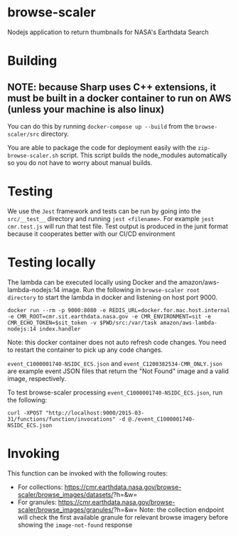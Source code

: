 # browse-scaler

Nodejs application to return thumbnails for NASA's Earthdata Search

# Building

## NOTE: because Sharp uses C++ extensions, it must be built in a docker container to run on AWS (unless your machine is also linux)

You can do this by running `docker-compose up --build` from the `browse-scaler/src` directory.

You are able to package the code for deployment easily with the `zip-browse-scaler.sh` script. This script builds the node_modules
automatically so you do not have to worry about manual builds.

# Testing

We use the `Jest` framework and tests can be run by going into the `src/__test__` directory and running `jest <filename>`.
For example `jest cmr.test.js` will run that test file. Test output is produced in the junit format because it cooperates better with our CI/CD environment

# Testing locally

The lambda can be executed locally using Docker and the amazon/aws-lambda-nodejs:14 image. Run the following in `browse-scaler root directory` to start the lambda in docker and listening on host port 9000.

```
docker run --rm -p 9000:8080 -e REDIS_URL=docker.for.mac.host.internal -e CMR_ROOT=cmr.sit.earthdata.nasa.gov -e CMR_ENVIRONMENT=sit -e CMR_ECHO_TOKEN=$sit_token -v $PWD/src:/var/task amazon/aws-lambda-nodejs:14 index.handler
```
Note: this docker container does not auto refresh code changes. You need to restart the container to pick up any code changes.

`event_C1000001740-NSIDC_ECS.json` and `event_C1200382534-CMR_ONLY.json` are example event JSON files that return the "Not Found" image
and a valid image, respectively.

To test browse-scaler processing `event_C1000001740-NSIDC_ECS.json`, run the following:
```
curl -XPOST "http://localhost:9000/2015-03-31/functions/function/invocations" -d @./event_C1000001740-NSIDC_ECS.json
```

# Invoking

This function can be invoked with the following routes:

- For collections: https://cmr.earthdata.nasa.gov/browse-scaler/browse_images/datasets/<COLLECTION-ID>?h=<HEIGHT>&w=<WIDTH>
- For granules: https://cmr.earthdata.nasa.gov/browse-scaler/browse_images/granules/<GRANULE-ID>?h=<HEIGHT>&w=<WIDTH>
  Note: the collection endpoint will check the first available granule for relevant browse imagery before showing the `image-not-found` response
